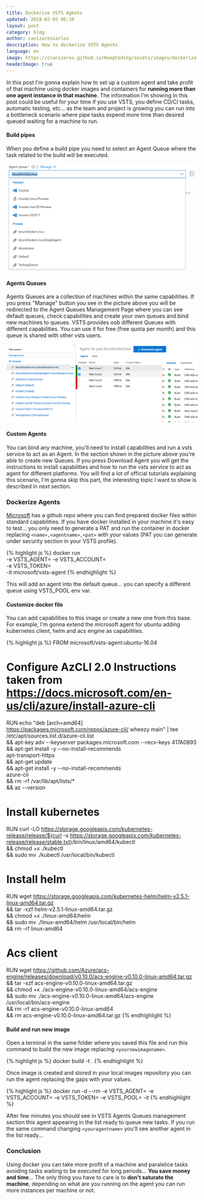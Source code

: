 ```yaml
---
title: Dockerize VSTS Agents
updated: 2018-02-03 06:10
layout: post
category: blog
author: canizarescarlos
description: How to dockerize VSTS Agents
language: en
image: https://ccanizares.github.io/KeepCoding/assets/images/dockerize-vsts-agent-waiting.jpeg
headerImage: true
---
```


In this post I'm gonna explain how to set up a custom agent and take profit of that machine using docker images and containers for <strong>running more than one agent instance in that machine</strong>. The information I'm showing in this post could be useful for your time if you use VSTS, you define CD/CI tasks, automatic testing, etc... as the team and project is growing you can run into a bottleneck scenario where pipe tasks expend more time than desired queued waiting for a machine to run.

#### Build pipes 

When you define a build pipe you need to select an Agent Queue where the task related to the build will be executed.

<img src='../assets/images/dockerize-vsts-agents-build.png' />

#### Agents Queues 

Agents Queues are a collection of machines within the same capabilities. If you press "Manage" button you see in the picture above you will be redirected to the Agent Queues Management Page where you can see default queues, check capabilities and create your own queues and bind new machines to queues. VSTS provides oob different Queues with different capabilities. You can use it for free (free quota per month) and this queue is shared with other vsts users.

<img src='../assets/images/dockerize-vsts-agents-queues.png' />

#### Custom Agents 

You can bind any machine, you'll need to install capabilities and run a vsts service to act as an Agent. In the section shown in the picture above you're able to create new Queues. If you press Download Agent you will get the instructions to install capabilities and how to run the vsts service to act as agent for different platforms. You will find a lot of official tutorials explaining this scenario, I'm gonna skip this part, the interesting topic I want to show is described in next section. 

### Dockerize Agents

[Microsoft](https://github.com/Microsoft/vsts-agent-docker) has a github repo where you can find prepared docker files within standard capabilities. If you have docker installed in your machine it's easy to test... you only need to generate a PAT and run the container in docker replacing `<name>,<agentname>,<pat>` with your values (PAT you can generate under security section in your VSTS profile).

{% highlight js %}
docker run \
  -e VSTS_AGENT=<agentname>
  -e VSTS_ACCOUNT=<name> \
  -e VSTS_TOKEN=<pat> \
  -it microsoft/vsts-agent
{% endhighlight %}

This will add an agent into the default queue... you can specify a different queue using VSTS_POOL env var. 

#### Customize docker file

You can add capabilities to this image or create a new one from this base. For example, I'm gonna extend the microsoft agent for ubuntu adding kubernetes client, helm and acs engine as capabilities.

{% highlight js %}
FROM microsoft/vsts-agent:ubuntu-16.04

# Configure AzCLI 2.0  Instructions taken from https://docs.microsoft.com/en-us/cli/azure/install-azure-cli
RUN echo "deb [arch=amd64] https://packages.microsoft.com/repos/azure-cli/ wheezy main" | tee /etc/apt/sources.list.d/azure-cli.list \
 && apt-key adv --keyserver packages.microsoft.com --recv-keys 417A0893 \
 && apt-get install -y --no-install-recommends \
    apt-transport-https \
 && apt-get update \
 && apt-get install -y --no-install-recommends \
    azure-cli \
 && rm -rf /var/lib/apt/lists/* \
 && az --version

# Install kubernetes
RUN curl -LO https://storage.googleapis.com/kubernetes-release/release/$(curl -s https://storage.googleapis.com/kubernetes-release/release/stable.txt)/bin/linux/amd64/kubectl \
  && chmod +x ./kubectl \
  && sudo mv ./kubectl /usr/local/bin/kubectl

# Install helm
RUN wget https://storage.googleapis.com/kubernetes-helm/helm-v2.5.1-linux-amd64.tar.gz \
  && tar -xzf helm-v2.5.1-linux-amd64.tar.gz \
  && chmod +x ./linux-amd64/helm \
  && sudo mv ./linux-amd64/helm  /usr/local/bin/helm \
  && rm -rf linux-amd64

# Acs client
RUN wget https://github.com/Azure/acs-engine/releases/download/v0.10.0/acs-engine-v0.10.0-linux-amd64.tar.gz \
  && tar -xzf acs-engine-v0.10.0-linux-amd64.tar.gz \
  && chmod +x ./acs-engine-v0.10.0-linux-amd64/acs-engine \
  && sudo mv ./acs-engine-v0.10.0-linux-amd64/acs-engine  /usr/local/bin/acs-engine \
  && rm -rf acs-engine-v0.10.0-linux-amd64 \
  && rm acs-engine-v0.10.0-linux-amd64.tar.gz 
{% endhighlight %}

#### Build and run new image

Open a terminal in the same folder where you saved this file and run this command to build the new image replacing `<yournewimagename>`. 

{% highlight js %}
docker build -t <yournewimagename> .
{% endhighlight %}

Once image is created and stored in your local images repository you can run the agent replacing the gaps with your values.

{% highlight js %}
docker run -d --rm -e VSTS_AGENT=<youragentname> -e VSTS_ACCOUNT=<yourvstsaccount> -e VSTS_TOKEN=<pat> -e VSTS_POOL=<queue> -it <yourimagename>
{% endhighlight %}

After few minutes you should see in VSTS Agents Queues management section this agent appearing in the list ready to queue new tasks. If you run the same command changing `<youragentname>` you'll see another agent in the list ready... 

### Conclusion

Using docker you can take more profit of a machine and paralelice tasks avoiding tasks waiting to be executed for long periods... <strong>You save money and time</strong>... The only thing you have to care is to <strong>don't saturate the machine</strong>, depending on what are you running on the agent you can run more instances per machine or not.







